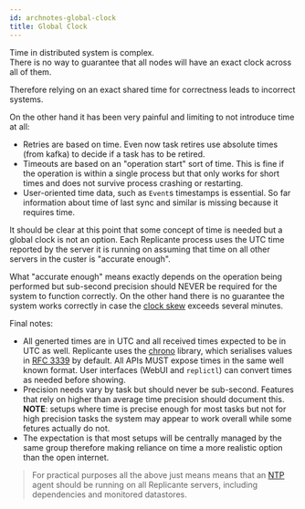 ```yaml
---
id: archnotes-global-clock
title: Global Clock
---
```


Time in distributed system is complex.  
There is no way to guarantee that all nodes will have an exact clock across all of them.

Therefore relying on an exact shared time for correctness leads to incorrect systems.

On the other hand it has been very painful and limiting to not introduce time at all:

  * Retries are based on time.
    Even now task retires use absolute times (from kafka) to decide if a task has to be retired.
  * Timeouts are based on an "operation start" sort of time.
    This is fine if the operation is within a single process but that only works for short times
    and does not survive process crashing or restarting.
  * User-oriented time data, such as `Event`s timestamps is essential.
    So far information about time of last sync and similar is missing because it requires time.

It should be clear at this point that some concept of time is needed but a global clock is not an option.
Each Replicante process uses the UTC time reported by the server it is running on assuming that
time on all other servers in the custer is "accurate enough".

What "accurate enough" means exactly depends on the operation being performed but sub-second
precision should NEVER be required for the system to function correctly.
On the other hand there is no guarantee the system works correctly in case the
[clock skew](https://en.wikipedia.org/wiki/Clock_skew) exceeds several minutes.

Final notes:

  * All generted times are in UTC and all received times expected to be in UTC as well.
    Replicante uses the [chrono](https://docs.rs/chrono/) library, which serialises values in
    [RFC 3339](https://tools.ietf.org/html/rfc3339) by default.
    All APIs MUST expose times in the same well known format.
    User interfaces (WebUI and `replictl`) can convert times as needed before showing.
  * Precision needs vary by task but should never be sub-second.
    Features that rely on higher than average time precision should document this.  
    **NOTE**: setups where time is precise enough for most tasks but not for high precision
    tasks the system may appear to work overall while some fetures actually do not.
  * The expectation is that most setups will be centrally managed by the same group
    therefore making reliance on time a more realistic option than the open internet.


<blockquote class="info">

For practical purposes all the above just means means that an
[NTP](https://en.wikipedia.org/wiki/Network_Time_Protocol) agent should be
running on all Replicante servers, including dependencies and monitored datastores.

</blockquote>
